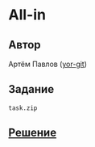 ﻿# All-in

## Автор
Артём Павлов ([yor-git](https://github.com/yor-git))

## Задание
```
task.zip
```

## [Решение](SOLUTION.md)

